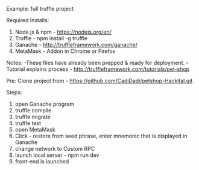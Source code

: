 Example: full truffle project

Required Installs: 
1. Node.js & npm - https://nodejs.org/en/
2. Truffle - npm install -g truffle
3. Ganache - http://truffleframework.com/ganache/
4. MetaMask - Addon in Chrome or Firefox

Notes:
-These files have already been prepped & ready for deployment.
-Tutorial explains process - http://truffleframework.com/tutorials/pet-shop

Pre:
Clone project from - https://github.com/CadiDadi/petshop-Hackital.git

Steps:
1. open Ganache program
2. truffle compile
3. truffle migrate
4. truffle test
5. open MetaMask
6. Click - restore from seed phrase, enter mnemonic that is displayed in Ganache
7. change network to Custom RPC
8. launch local server - npm run dev 
9. front-end is launched